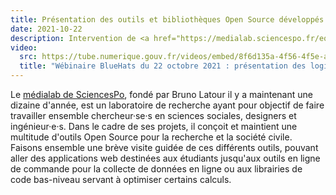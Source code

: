 ```yaml
---
title: Présentation des outils et bibliothèques Open Source développés par le médialab de Sciences Po
date: 2021-10-22
description: Intervention de <a href="https://medialab.sciencespo.fr/equipe/guillaume-plique/" target="_blank">Guillaume Plique</a>
video:
  src: https://tube.numerique.gouv.fr/videos/embed/8f6d135a-4f56-4f5e-a136-533af0e9832a
  title: "Wébinaire BlueHats du 22 octobre 2021 : présentation des logiciels libres développés par le MediaLab de Sciences Po"
---
```


Le [médialab de SciencesPo](https://medialab.sciencespo.fr), fondé par Bruno Latour il y a maintenant une dizaine d'année, est un laboratoire de recherche ayant pour objectif de faire travailler ensemble chercheur·se·s en sciences sociales, designers et ingénieur·e·s. Dans le cadre de ses projets, il conçoit et maintient une multitude d'outils Open Source pour la recherche et la société civile. Faisons ensemble une brève visite guidée de ces différents outils, pouvant aller des applications web destinées aux étudiants jusqu'aux outils en ligne de commande pour la collecte de données en ligne ou aux librairies de code bas-niveau servant à optimiser certains calculs.
